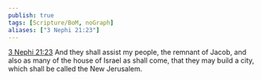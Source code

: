 ```yaml
---
publish: true
tags: [Scripture/BoM, noGraph]
aliases: ["3 Nephi 21:23"]
---
```

[3 Nephi 21:23](https://churchofjesuschrist.org/study/scriptures/bofm/3-ne/21?lang=eng&id=p23#p23) And they shall assist my people, the remnant of Jacob, and also as many of the house of Israel as shall come, that they may build a city, which shall be called the New Jerusalem.
